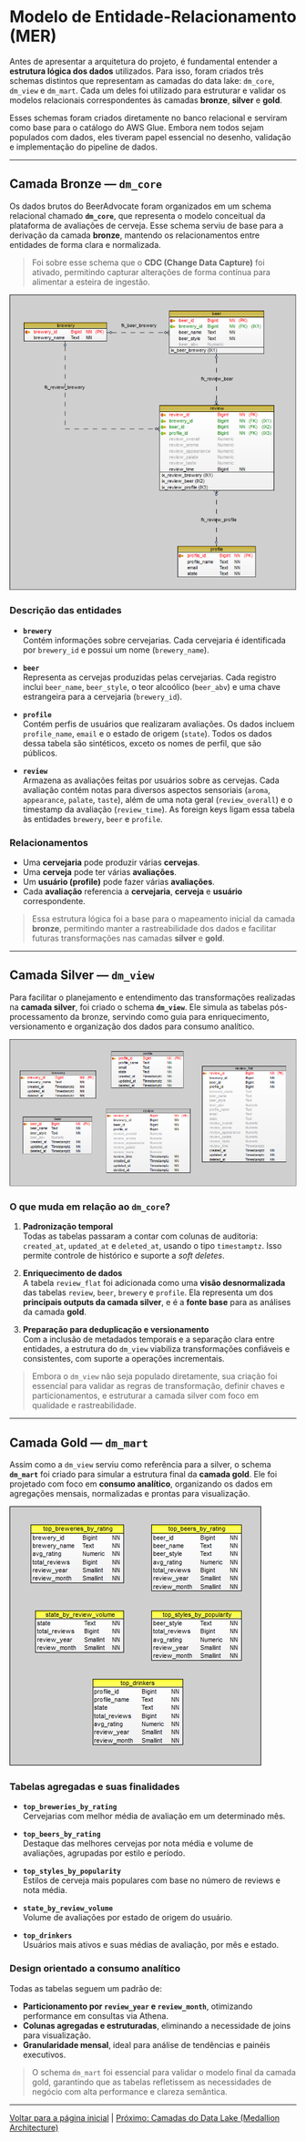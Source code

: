 # Modelo de Entidade-Relacionamento (MER)

Antes de apresentar a arquitetura do projeto, é fundamental entender a **estrutura lógica dos dados** utilizados. Para isso, foram criados três schemas distintos que representam as camadas do data lake: `dm_core`, `dm_view` e `dm_mart`. Cada um deles foi utilizado para estruturar e validar os modelos relacionais correspondentes às camadas **bronze**, **silver** e **gold**.

Esses schemas foram criados diretamente no banco relacional e serviram como base para o catálogo do AWS Glue. Embora nem todos sejam populados com dados, eles tiveram papel essencial no desenho, validação e implementação do pipeline de dados.

---

## Camada Bronze — `dm_core`

Os dados brutos do BeerAdvocate foram organizados em um schema relacional chamado **`dm_core`**, que representa o modelo conceitual da plataforma de avaliações de cerveja. Esse schema serviu de base para a derivação da camada **bronze**, mantendo os relacionamentos entre entidades de forma clara e normalizada.

> Foi sobre esse schema que o **CDC (Change Data Capture)** foi ativado, permitindo capturar alterações de forma contínua para alimentar a esteira de ingestão.

![mer-core-bronze.png](../database/mer/mer-core-bronze.png)

### Descrição das entidades

- **`brewery`**  
  Contém informações sobre cervejarias. Cada cervejaria é identificada por `brewery_id` e possui um nome (`brewery_name`).

- **`beer`**  
  Representa as cervejas produzidas pelas cervejarias. Cada registro inclui `beer_name`, `beer_style`, o teor alcoólico (`beer_abv`) e uma chave estrangeira para a cervejaria (`brewery_id`).

- **`profile`**  
  Contém perfis de usuários que realizaram avaliações. Os dados incluem `profile_name`, `email` e o estado de origem (`state`). Todos os dados dessa tabela são sintéticos, exceto os nomes de perfil, que são públicos.

- **`review`**  
  Armazena as avaliações feitas por usuários sobre as cervejas. Cada avaliação contém notas para diversos aspectos sensoriais (`aroma`, `appearance`, `palate`, `taste`), além de uma nota geral (`review_overall`) e o timestamp da avaliação (`review_time`). As foreign keys ligam essa tabela às entidades `brewery`, `beer` e `profile`.

### Relacionamentos

- Uma **cervejaria** pode produzir várias **cervejas**.
- Uma **cerveja** pode ter várias **avaliações**.
- Um **usuário (profile)** pode fazer várias **avaliações**.
- Cada **avaliação** referencia a **cervejaria**, **cerveja** e **usuário** correspondente.

> Essa estrutura lógica foi a base para o mapeamento inicial da camada **bronze**, permitindo manter a rastreabilidade dos dados e facilitar futuras transformações nas camadas **silver** e **gold**.

---

## Camada Silver — `dm_view`

Para facilitar o planejamento e entendimento das transformações realizadas na **camada silver**, foi criado o schema **`dm_view`**. Ele simula as tabelas pós-processamento da bronze, servindo como guia para enriquecimento, versionamento e organização dos dados para consumo analítico.

![mer-view-silver.png](../database/mer/mer-view-silver.png)

### O que muda em relação ao `dm_core`?

1. **Padronização temporal**  
   Todas as tabelas passaram a contar com colunas de auditoria: `created_at`, `updated_at` e `deleted_at`, usando o tipo `timestamptz`. Isso permite controle de histórico e suporte a *soft deletes*.

2. **Enriquecimento de dados**  
   A tabela `review_flat` foi adicionada como uma **visão desnormalizada** das tabelas `review`, `beer`, `brewery` e `profile`. Ela representa um dos **principais outputs da camada silver**, e é a **fonte base** para as análises da camada **gold**.

3. **Preparação para deduplicação e versionamento**  
   Com a inclusão de metadados temporais e a separação clara entre entidades, a estrutura do `dm_view` viabiliza transformações confiáveis e consistentes, com suporte a operações incrementais.

> Embora o `dm_view` não seja populado diretamente, sua criação foi essencial para validar as regras de transformação, definir chaves e particionamentos, e estruturar a camada silver com foco em qualidade e rastreabilidade.

---

## Camada Gold — `dm_mart`

Assim como a `dm_view` serviu como referência para a silver, o schema **`dm_mart`** foi criado para simular a estrutura final da **camada gold**. Ele foi projetado com foco em **consumo analítico**, organizando os dados em agregações mensais, normalizadas e prontas para visualização.

![mer-mart-gold.png](../database/mer/mer-mart-gold.png)

### Tabelas agregadas e suas finalidades

- **`top_breweries_by_rating`**  
  Cervejarias com melhor média de avaliação em um determinado mês.

- **`top_beers_by_rating`**  
  Destaque das melhores cervejas por nota média e volume de avaliações, agrupadas por estilo e período.

- **`top_styles_by_popularity`**  
  Estilos de cerveja mais populares com base no número de reviews e nota média.

- **`state_by_review_volume`**  
  Volume de avaliações por estado de origem do usuário.

- **`top_drinkers`**  
  Usuários mais ativos e suas médias de avaliação, por mês e estado.

### Design orientado a consumo analítico

Todas as tabelas seguem um padrão de:

- **Particionamento por `review_year` e `review_month`**, otimizando performance em consultas via Athena.
- **Colunas agregadas e estruturadas**, eliminando a necessidade de joins para visualização.
- **Granularidade mensal**, ideal para análise de tendências e painéis executivos.

> O schema `dm_mart` foi essencial para validar o modelo final da camada gold, garantindo que as tabelas refletissem as necessidades de negócio com alta performance e clareza semântica.

---

[Voltar para a página inicial](../README.md#documentação) | [Próximo: Camadas do Data Lake (Medallion Architecture)](layers.md)
